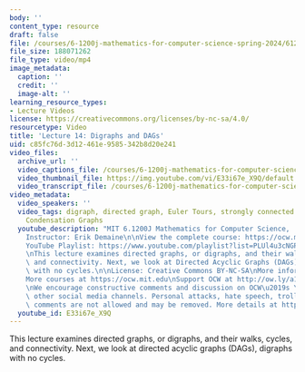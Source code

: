 ```yaml
---
body: ''
content_type: resource
draft: false
file: /courses/6-1200j-mathematics-for-computer-science-spring-2024/61200-sp24-lecture14-2024apr04_360p_16_9.mp4
file_size: 188071262
file_type: video/mp4
image_metadata:
  caption: ''
  credit: ''
  image-alt: ''
learning_resource_types:
- Lecture Videos
license: https://creativecommons.org/licenses/by-nc-sa/4.0/
resourcetype: Video
title: 'Lecture 14: Digraphs and DAGs'
uid: c85fc76d-3d12-461e-9585-342b8d20e241
video_files:
  archive_url: ''
  video_captions_file: /courses/6-1200j-mathematics-for-computer-science-spring-2024/1whND35UmcHQ8LlVHLM7x0GsLgkPV6O_U_transcript.webvtt
  video_thumbnail_file: https://img.youtube.com/vi/E33i67e_X9Q/default.jpg
  video_transcript_file: /courses/6-1200j-mathematics-for-computer-science-spring-2024/1whND35UmcHQ8LlVHLM7x0GsLgkPV6O_U_transcript.pdf
video_metadata:
  video_speakers: ''
  video_tags: digraph, directed graph, Euler Tours, strongly connected component,
    Condensation Graphs
  youtube_description: "MIT 6.1200J Mathematics for Computer Science,  Spring 2024\n\
    Instructor: Erik Demaine\n\nView the complete course: https://ocw.mit.edu/courses/6-1200j-mathematics-for-computer-science-spring-2024/\n\
    YouTube Playlist: https://www.youtube.com/playlist?list=PLUl4u3cNGP61VNvICqk2HXJTonnKgAc9d\n\
    \nThis lecture examines directed graphs, or digraphs, and their walks, cycles,\
    \ and connectivity. Next, we look at Directed Acyclic Graphs (DAGs), digraphs\
    \ with no cycles.\n\nLicense: Creative Commons BY-NC-SA\nMore information at https://ocw.mit.edu/terms\n\
    More courses at https://ocw.mit.edu\nSupport OCW at http://ow.ly/a1If50zVRlQ\n\
    \nWe encourage constructive comments and discussion on OCW\u2019s YouTube and\
    \ other social media channels. Personal attacks, hate speech, trolling, and inappropriate\
    \ comments are not allowed and may be removed. More details at https://ocw.mit.edu/comments."
  youtube_id: E33i67e_X9Q
---
```

This lecture examines directed graphs, or digraphs, and their walks, cycles, and connectivity. Next, we look at directed acyclic graphs (DAGs), digraphs with no cycles.